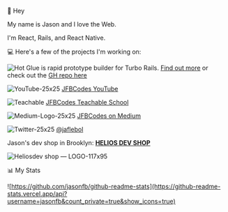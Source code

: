 👋 Hey

My name is Jason and I love the Web.

I'm React, Rails, and React Native.

💻 Here's a few of the projects I'm working on:

![Hot Glue](https://user-images.githubusercontent.com/59002/150639810-83f36b88-bf98-4751-a237-4456e0035656.jpg) is rapid prototype builder for Turbo Rails. [Find out more](https://jfbcodes.com/p/hot-glue-in-depth-tutorial)  or check out the [GH repo here](https://github.com/jasonfb/hot-glue) 

![YouTube-25x25](https://user-images.githubusercontent.com/59002/146845531-91203086-a115-4898-935b-d59adb2b8b1a.png) 
[JFBCodes YouTube](https://www.youtube.com/channel/UCQc0S94urfhKnmN6Iy248Tg) 

![Teachable](https://user-images.githubusercontent.com/59002/146844841-8ea5700b-fa79-423d-90d3-6162a7c19afc.png)  [JFBCodes Teachable School](https://jfb.teachable.com)

![Medium-Logo-25x25](https://user-images.githubusercontent.com/59002/146845519-d2699c0a-8abe-402e-86ca-b8d168eb6c46.png) 
[JFBCodes on Medium](https://jfbcodes.medium.com)

![Twitter-25x25](https://user-images.githubusercontent.com/59002/146845525-cc57a29e-a94f-4ea7-8c92-5da0f24170ce.png) 
[@jaflebol](https://twitter/jaflebol)


Jason's dev shop in Brooklyn:  [**HELIOS DEV SHOP**](https://heliosdev.shop/?utm_source=github.com) 

![Heliosdev shop — LOGO-117x95](https://user-images.githubusercontent.com/59002/150640039-2d49d44c-45a8-4df6-b3df-982b1106ba4d.jpg)




📊 My Stats

![https://github.com/jasonfb/github-readme-stats](https://github-readme-stats.vercel.app/api?username=jasonfb&count_private=true&show_icons=true)
